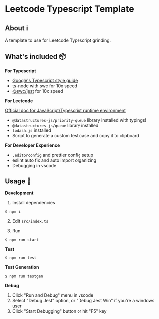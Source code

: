 # Leetcode Typescript Template

## About ℹ️

A template to use for Leetcode Typescript grinding.

## What's included 📦

**For Typescript**

- [Google's Typescript style guide](https://github.com/google/gts)
- ts-node with swc for 10x speed
- [@swc/jest](https://swc.rs/docs/usage/jest) for 10x speed

**For Leetcode**

[Official doc for JavaScript/Typescript runtime environment](https://support.leetcode.com/hc/en-us/articles/360011833974-What-are-the-environments-for-the-programming-languages-)

- `@datastructures-js/priority-queue` library installed with typings!
- `@datastructures-js/queue` library installed
- `lodash.js` installed
- Script to generate a custom test case and copy it to clipboard

**For Developer Experience**

- `.editorconfig` and prettier config setup
- eslint auto fix and auto import organizing
- Debugging in vscode

## Usage 📝

**Development**

1. Install dependencies

```console
$ npm i
```

2. Edit `src/index.ts`

3. Run

```console
$ npm run start
```

**Test**

```console
$ npm run test
```

**Test Generation**

```console
$ npm run testgen
```

**Debug**

1. Click "Run and Debug" menu in vscode
2. Select "Debug Jest" option, or "Debug Jest Win" if you're a windows user
3. Click "Start Debugging" button or hit "F5" key
